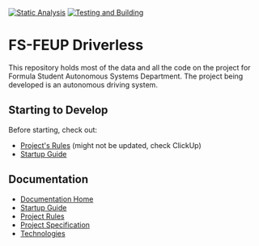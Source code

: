 [![Static Analysis](https://github.com/fsfeup-driverless/driverless/actions/workflows/static-analysis.yml/badge.svg)](https://github.com/fsfeup-driverless/driverless/actions/workflows/static-analysis.yml)
[![Testing and Building](https://github.com/fsfeup-driverless/driverless/actions/workflows/build.yml/badge.svg)](https://github.com/fsfeup-driverless/driverless/actions/workflows/build.yml)

# FS-FEUP Driverless 

This repository holds most of the data and all the code on the project for Formula Student Autonomous Systems Department. The project being developed is an autonomous driving system.

## Starting to Develop

Before starting, check out:
- [Project's Rules](./docs/project-rules.md) (might not be updated, check ClickUp)
- [Startup Guide](./docs/tutorials/startup_guide.md)

## Documentation
- [Documentation Home](./docs)
- [Startup Guide](./docs/tutorials/startup_guide.md)
- [Project Rules](./docs/project-rules.md)
- [Project Specification](./docs/project-specification.md)
- [Technologies](./docs/technologies.md)
